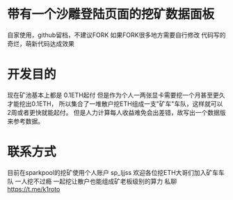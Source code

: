 # 带有一个沙雕登陆页面的挖矿数据面板
自家使用，github留档，不建议FORK
如果FORK很多地方需要自行修改
代码写的奇烂，萌新代码达成效果
# 开发目的
现在矿池基本上都是 0.1ETH起付 但是作为个人一两张显卡需要挖一个月甚至更久才能挖出0.1ETH，
所以集合了一堆散户挖ETH组成一支"矿车"车队，这样就可以2周或者更快就能起付。
但是人力计算每人收益难免会出差错，故写出一个数据版来参考数据。
# 联系方式
目前在sparkpool的挖矿使用个人账户 sp_ljjss 欢迎各位挖ETH大哥们加入矿车车队
一人挖不过瘾 一起挖让散户也能组成矿老板级别的算力
私聊 https://t.me/k1roto

